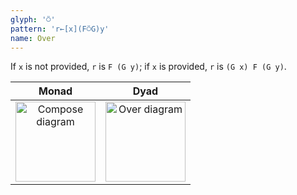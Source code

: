 ```yaml
---
glyph: '⍥'
pattern: 'r←[x](F⍥G)y'
name: Over
---
```


If `x` is not provided, `r` is `F (G y)`; if `x` is provided, `r` is `(G x) F (G y)`.

|Monad|Dyad|
|:---:|:--:|
|<img src="/combinators/compose.svg" width="128" alt="Compose diagram">|<img src="/combinators/over.svg" width="128" alt="Over diagram">|